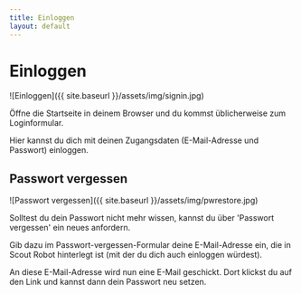 ```yaml
---
title: Einloggen
layout: default
---
```


# Einloggen

![Einloggen]({{ site.baseurl }}/assets/img/signin.jpg)

Öffne die Startseite in deinem Browser und du kommst üblicherweise zum Loginformular.

Hier kannst du dich mit deinen Zugangsdaten (E-Mail-Adresse und Passwort) einloggen.

## Passwort vergessen

![Passwort vergessen]({{ site.baseurl }}/assets/img/pwrestore.jpg)

Solltest du dein Passwort nicht mehr wissen, kannst du über 'Passwort vergessen' ein neues anfordern.

Gib dazu im Passwort-vergessen-Formular deine E-Mail-Adresse ein, die in Scout Robot hinterlegt ist (mit der du dich auch einloggen würdest).

An diese E-Mail-Adresse wird nun eine E-Mail geschickt. Dort klickst du auf den Link und kannst dann dein Passwort neu setzen.
